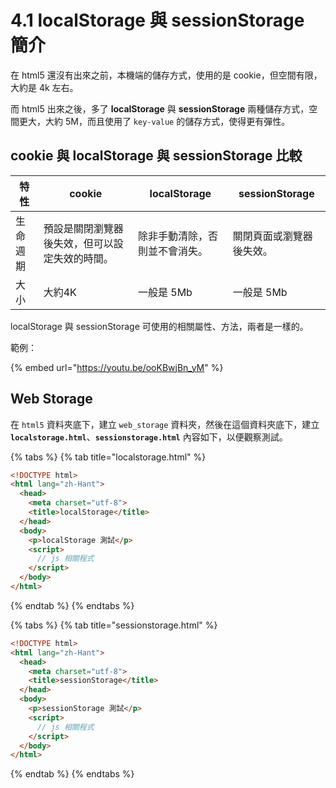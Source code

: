 # 4.1 localStorage 與 sessionStorage 簡介

在 html5 還沒有出來之前，本機端的儲存方式，使用的是 cookie，但空間有限，大約是 4k 左右。

而 html5 出來之後，多了 **localStorage** 與 **sessionStorage** 兩種儲存方式，空間更大，大約 5M，而且使用了 `key-value` 的儲存方式，使得更有彈性。

## cookie 與 localStorage 與 sessionStorage 比較

| 特性   | cookie                  | localStorage    | sessionStorage |
| ---- | ----------------------- | --------------- | -------------- |
| 生命週期 | 預設是關閉瀏覽器後失效，但可以設定失效的時間。 | 除非手動清除，否則並不會消失。 | 關閉頁面或瀏覽器後失效。   |
| 大小   | 大約4K                    | 一般是 5Mb         | 一般是 5Mb        |

localStorage 與 sessionStorage 可使用的相關屬性、方法，兩者是一樣的。



範例：

{% embed url="https://youtu.be/ooKBwjBn_yM" %}



## Web Storage

在 `html5` 資料夾底下，建立 `web_storage` 資料夾，然後在這個資料夾底下，建立 **`localstorage.html`**、**`sessionstorage.html`** 內容如下，以便觀察測試。

{% tabs %}
{% tab title="localstorage.html" %}
```html
<!DOCTYPE html>
<html lang="zh-Hant">
  <head>
    <meta charset="utf-8">
    <title>localStorage</title>
  </head>
  <body>
    <p>localStorage 測試</p>
    <script>
      // js 相關程式
    </script>
  </body>
</html>
```
{% endtab %}
{% endtabs %}

{% tabs %}
{% tab title="sessionstorage.html" %}
```html
<!DOCTYPE html>
<html lang="zh-Hant">
  <head>
    <meta charset="utf-8">
    <title>sessionStorage</title>
  </head>
  <body>
    <p>sessionStorage 測試</p>
    <script>
      // js 相關程式
    </script>
  </body>
</html>
```
{% endtab %}
{% endtabs %}



